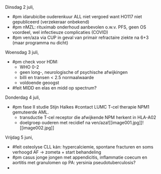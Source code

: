 Dinsdag 2 juli,
- #pm idarubicibe ouderenkuur ALL niet vergoed want HO117 niet gepubliceerd (verzekeraar onbekend)
- #pm nMZL: rituximab onderhoud aanbevolen o.w.v. PFS, geen OS voordeel, wel infectieuze complicaties (COVID)
- #pm ven/aza via CUP in geval van primair refractaire ziekte na 6+3 (maar programma nu dicht)

Woensdag 3 juli,
- #pm check voor HDM: 
	- WHO 0-2
	- geen long-, neurologische of psychische afwijkingen
	- billi en transen < 2.5 normaalwaarde
	- voldoende geoogst
- #feit MIDD en elas en midd op spectrum?

Donderdag 4 juli,
- #pm fase II studie Stijn Halkes #contact LUMC T-cel therapie NPM1 gemuteerde AML.
	- transductie T-cel receptor die afwijkende NPM herkent in HLA-A02
	- doelgroep ouderen met recidief na ven/aza![[image001.jpg]]![[image002.jpg]]

Vrijdag 5 juni,
- #feit osteolyse CLL kán: hypercalciemie, spontane fracturen en soms verhoogd AF -> zometa + start behandeling
- #pm casus jonge jongen met appendicitis, inflammatie coecum en aortitis met granulomen op PA: yersinia pseudotuberculosis?
- 